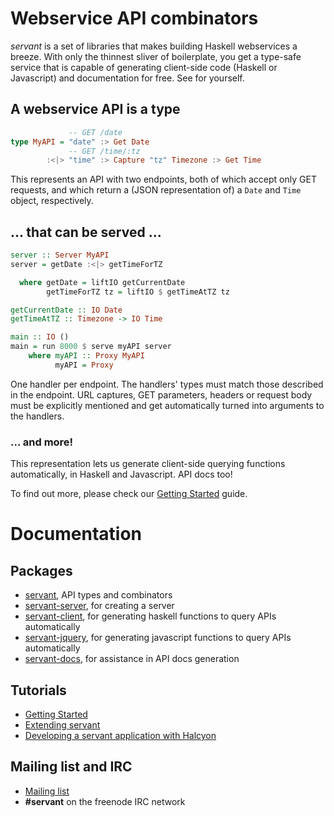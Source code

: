 # Webservice API combinators

*servant* is a set of libraries that makes building Haskell webservices a breeze. With only the thinnest sliver of boilerplate, you get a type-safe service that is capable of generating client-side code (Haskell or Javascript) and documentation for free. See for yourself.

## A webservice API is a type

``` haskell
             -- GET /date
type MyAPI = "date" :> Get Date
             -- GET /time/:tz
        :<|> "time" :> Capture "tz" Timezone :> Get Time
```

This represents an API with two endpoints, both of which accept only GET requests, and which return a (JSON representation of) a `Date` and `Time` object, respectively.

## ... that can be served ...

``` haskell
server :: Server MyAPI
server = getDate :<|> getTimeForTZ

  where getDate = liftIO getCurrentDate
        getTimeForTZ tz = liftIO $ getTimeAtTZ tz

getCurrentDate :: IO Date
getTimeAtTZ :: Timezone -> IO Time

main :: IO ()
main = run 8000 $ serve myAPI server
    where myAPI :: Proxy MyAPI
          myAPI = Proxy
```

One handler per endpoint. The handlers' types must match those described in the endpoint. URL captures, GET parameters, headers or request body must be explicitly mentioned and get automatically turned into arguments to the handlers.

### ... and more!

This representation lets us generate client-side querying functions automatically, in Haskell and Javascript. API docs too!

To find out more, please check our [Getting Started](/getting-started/) guide.

#  Documentation

## Packages

- [servant](http://hackage.haskell.org/package/servant), API types and combinators
- [servant-server](http://hackage.haskell.org/package/servant-server), for creating a server
- [servant-client](http://hackage.haskell.org/package/servant-client), for generating haskell functions to query APIs automatically
- [servant-jquery](http://hackage.haskell.org/package/servant-jquery), for generating javascript functions to query APIs automatically
- [servant-docs](http://hackage.haskell.org/package/servant-docs), for assistance in API docs generation

## Tutorials

- [Getting Started](/getting-started/)
- [Extending servant](/extending.html)
- [Developing a servant application with Halcyon](https://halcyon.sh/tutorial/)


## Mailing list and IRC

- [Mailing list](https://groups.google.com/forum/#!forum/haskell-servant)
- **#servant** on the freenode IRC network
